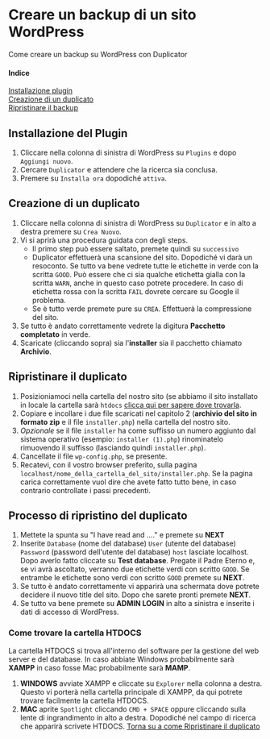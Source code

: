 # Creare un backup di un sito WordPress
Come creare un backup su WordPress con Duplicator


#### Indice
[Installazione plugin](#duplicator)  
[Creazione di un duplicato](#procedura)  
[Ripristinare il backup](#ripristinare)

<a name="duplicator"></a>
## Installazione del Plugin
1. Cliccare nella colonna di sinistra di WordPress su `Plugins` e dopo `Aggiungi nuovo`.
2. Cercare `Duplicator` e attendere che la ricerca sia conclusa.
3. Premere su `Installa ora` dopodiché `attiva`.

<a name="procedura"></a>
## Creazione di un duplicato
1. Cliccare nella colonna di sinistra di WordPress su `Duplicator` e in alto a destra premere su `Crea Nuovo`.
2. Vi si aprirà una procedura guidata con degli steps.
      * Il primo step può essere saltato, premete quindi su `successivo`
      * Duplicator effettuerà una scansione del sito. Dopodiché vi darà un resoconto. Se tutto va bene vedrete tutte le etichette in verde con la scritta `GOOD`. Può essere che ci sia qualche etichetta gialla con la scritta `WARN`, anche in questo caso potrete procedere. In caso di etichetta rossa con la scritta `FAIL` dovrete cercare su Google il problema.
      * Se è tutto verde premete pure su `CREA`. Effettuerà la compressione del sito. 
3. Se tutto è andato correttamente vedrete la digitura **Pacchetto completato** in verde.
4. Scaricate (cliccando sopra) sia l'**installer** sia il pacchetto chiamato **Archivio**.

<a name="ripristinare"></a>
## Ripristinare il duplicato
1. Posizioniamoci nella cartella del nostro sito (se abbiamo il sito installato in locale la cartella sarà `htdocs` [clicca qui per sapere dove trovarla](#htdocs).
2. Copiare e incollare i due file scaricati nel capitolo 2 (**archivio del sito in formato zip** e il file `installer.php`) nella cartella del nostro sito. 
3. *Opzionale* se il file `installer` ha come suffisso un numero aggiunto dal sistema operativo (esempio: `installer (1).php`) rinominatelo rimuovendo il suffisso (lasciando quindi `installer.php`).
4. <a name="back-to-chapter-4"></a>Cancellate il file `wp-config.php`, se presente.
5. Recatevi, con il vostro browser preferito, sulla pagina `localhost/nome_della_cartella_del_sito/installer.php`. Se la pagina carica correttamente vuol dire che avete fatto tutto bene, in caso contrario controllate i passi precedenti.

## Processo di ripristino del duplicato

1. Mettete la spunta su "I have read and ...." e premete su **NEXT**
2. Inserite `Database` (nome del database) `User` (utente del database) `Password` (password dell'utente del database) `host` lasciate localhost. Dopo averlo fatto cliccate su **Test database**. Pregate il Padre Eterno e, se vi avrà ascoltato, verranno due etichette verdi con scritto `GOOD`. Se entrambe le etichette sono verdi con scritto `GOOD` premete su **NEXT**.
3. Se tutto è andato correttamente vi apparirà una schermata dove potrete decidere il nuovo title del sito. Dopo che sarete pronti premete **NEXT**.
4. Se tutto va bene premete su **ADMIN LOGIN** in alto a sinistra e inserite i dati di accesso di WordPress.  

<a name="htdocs"></a>
### Come trovare la cartella HTDOCS
La cartella HTDOCS si trova all'interno del software per la gestione del web server e del database. In caso abbiate Windows probabilmente sarà **XAMPP** in caso fosse Mac probabilmente sarà **MAMP**.
1. **WINDOWS** avviate XAMPP e cliccate su `Explorer` nella colonna a destra. Questo vi porterà nella cartella principale di XAMPP, da qui potrete trovare facilmente la cartella HTDOCS.
2. **MAC** aprite `Spotlight` cliccando `CMD + SPACE` oppure cliccando sulla lente di ingrandimento in alto a destra. Dopodiché nel campo di ricerca che apparirà scrivete HTDOCS.
[Torna su a come Ripristinare il duplicato](#back-to-chapter-4)
